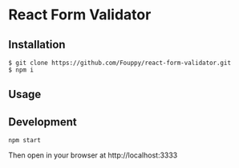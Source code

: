 # React Form Validator

## Installation

```console
$ git clone https://github.com/Fouppy/react-form-validator.git
$ npm i
```

## Usage

## Development

```console
npm start
```

Then open in your browser at http://localhost:3333
